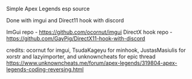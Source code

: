 Simple Apex Legends esp source


Done with imgui and Direct11 hook with discord

ImGui repo - https://github.com/ocornut/imgui
DirectX hook repo - https://github.com/GayPig/DirectX11-hook-with-discord

credits: ocornut for imgui, TsudaKageyu for minhook, JustasMasiulis for xorstr and lazyimporter, and unknowncheats for epic thread https://www.unknowncheats.me/forum/apex-legends/319804-apex-legends-coding-reversing.html 
